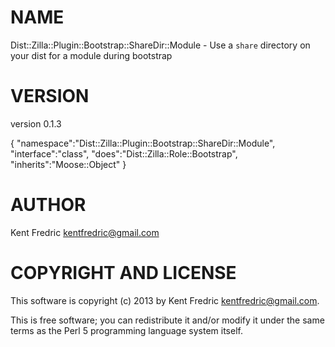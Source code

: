 # NAME

Dist::Zilla::Plugin::Bootstrap::ShareDir::Module - Use a `share` directory on your dist for a module during bootstrap

# VERSION

version 0.1.3

{
    "namespace":"Dist::Zilla::Plugin::Bootstrap::ShareDir::Module",
    "interface":"class",
    "does":"Dist::Zilla::Role::Bootstrap",
    "inherits":"Moose::Object"
}



# AUTHOR

Kent Fredric <kentfredric@gmail.com>

# COPYRIGHT AND LICENSE

This software is copyright (c) 2013 by Kent Fredric <kentfredric@gmail.com>.

This is free software; you can redistribute it and/or modify it under
the same terms as the Perl 5 programming language system itself.
